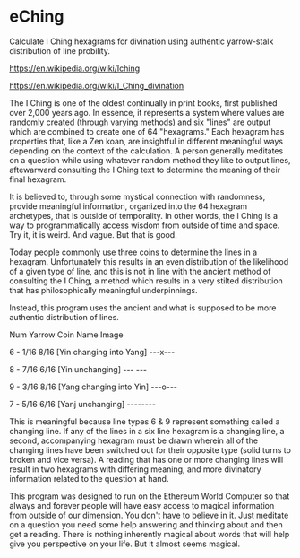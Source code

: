 # eChing
Calculate I Ching hexagrams for divination using authentic yarrow-stalk distribution of line probility.

https://en.wikipedia.org/wiki/Iching

https://en.wikipedia.org/wiki/I_Ching_divination

The I Ching is one of the oldest continually in print books, first published over 2,000 years ago. In essence, it represents a system where values are randomly created (through varying methods) and six "lines" are output which are combined to create one of 64 "hexagrams." Each hexagram has properties that, like a Zen koan, are insightful in different meaningful ways depending on the context of the calculation. A person generally meditates on a question while using whatever random method they like to output lines, aftewarward consulting the I Ching  text to determine the meaning of their final hexagram.

It is believed to, through some mystical connection with randomness, provide meaningful information, organized into the 64 hexagram archetypes, that is outside of temporality. In other words, the I Ching is a way to programmatically access wisdom from outside of time and space. Try it, it is weird. And vague. But that is good.

Today people commonly use three coins to determine the lines in a hexagram. Unfortunately this results in an even distribution of the likelihood of a given type of line, and this is not in line with the ancient method of consulting the I Ching, a method which results in a very stilted distribution that has philosophically meaningful underpinnings.

Instead, this program uses the ancient and what is supposed to be more authentic distribution of lines.

Num  Yarrow   Coin   Name                      Image

6 -   1/16 	  8/16   [Yin changing into Yang]  ---x---

8 -   7/16 	  6/16   [Yin unchanging]          ---  ---

9 -   3/16 	  8/16   [Yang changing into Yin]  ---o---

7 -   5/16   	6/16 	 [Yanj unchanging]         --------

This is meaningful because line types 6 & 9 represent something called a changing line. If any of the lines in a six line hexagram is a changing line, a second, accompanying hexagram must be drawn wherein all of the changing lines have been switched out for their opposite type (solid turns to broken and vice versa). A reading that has one or more changing lines will result in two hexagrams with differing meaning, and more divinatory information related to the question at hand.

This program was designed to run on the Ethereum World Computer so that always and forever people will have easy access to magical information from outside of our dimension. You don't have to believe in it. Just meditate on a question you need some help answering and thinking about and then get a reading. There is nothing inherently magical about words that will help give you perspective on your life. But it almost seems magical.

